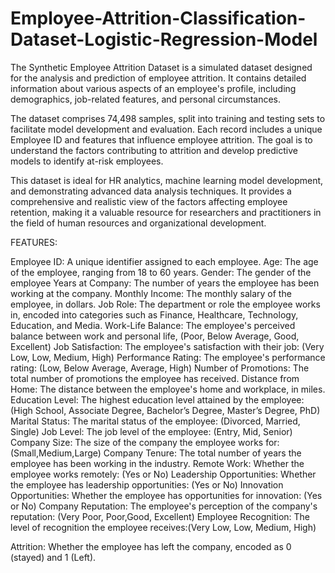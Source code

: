 # Employee-Attrition-Classification-Dataset-Logistic-Regression-Model
The Synthetic Employee Attrition Dataset is a simulated dataset designed for the analysis and prediction of employee attrition. It contains detailed information about various aspects of an employee's profile, including demographics, job-related features, and personal circumstances.

The dataset comprises 74,498 samples, split into training and testing sets to facilitate model development and evaluation. Each record includes a unique Employee ID and features that influence employee attrition. The goal is to understand the factors contributing to attrition and develop predictive models to identify at-risk employees.

This dataset is ideal for HR analytics, machine learning model development, and demonstrating advanced data analysis techniques. It provides a comprehensive and realistic view of the factors affecting employee retention, making it a valuable resource for researchers and practitioners in the field of human resources and organizational development.

FEATURES:

Employee ID: A unique identifier assigned to each employee.
Age: The age of the employee, ranging from 18 to 60 years.
Gender: The gender of the employee
Years at Company: The number of years the employee has been working at the company.
Monthly Income: The monthly salary of the employee, in dollars.
Job Role: The department or role the employee works in, encoded into categories such as Finance, Healthcare, Technology, Education, and Media.
Work-Life Balance: The employee's perceived balance between work and personal life, (Poor, Below Average, Good, Excellent)
Job Satisfaction: The employee's satisfaction with their job: (Very Low, Low, Medium, High)
Performance Rating: The employee's performance rating: (Low, Below Average, Average, High)
Number of Promotions: The total number of promotions the employee has received.
Distance from Home: The distance between the employee's home and workplace, in miles.
Education Level: The highest education level attained by the employee: (High School, Associate Degree, Bachelor’s Degree, Master’s Degree, PhD)
Marital Status: The marital status of the employee: (Divorced, Married, Single)
Job Level: The job level of the employee: (Entry, Mid, Senior)
Company Size: The size of the company the employee works for: (Small,Medium,Large)
Company Tenure: The total number of years the employee has been working in the industry.
Remote Work: Whether the employee works remotely: (Yes or No)
Leadership Opportunities: Whether the employee has leadership opportunities: (Yes or No)
Innovation Opportunities: Whether the employee has opportunities for innovation: (Yes or No)
Company Reputation: The employee's perception of the company's reputation: (Very Poor, Poor,Good, Excellent)
Employee Recognition: The level of recognition the employee receives:(Very Low, Low, Medium, High)

Attrition: Whether the employee has left the company, encoded as 0 (stayed) and 1 (Left).

